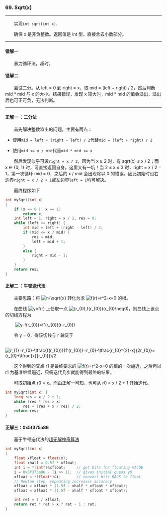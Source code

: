 ### 69. Sqrt(x)

-----

&emsp;&emsp;实现`int sqrt(int x)`.

&emsp;&emsp;确保 x 是非负整数。返回值是 int 型，直接舍去小数部分。

-----

#### 错解一

&emsp;&emsp;暴力循环法，超时。

#### 错解二

&emsp;&emsp;尝试二分。从 left = 0 到 right = x，取 mid = (left + right) / 2，然后判断 mid * mid 与 x 的大小。结果错误，发现 x 较大时，mid * mid 的值会溢出，溢出后也可正可负，无法判断。

-----

#### 正解一 ：二分法

&emsp;&emsp;首先解决整数溢出的问题，主要有两点：

- 使用`mid = left + (right - left) / 2`代替`mid = (left + right) / 2`

- 使用`mid <= x / mid`代替`mid * mid <= x`

&emsp;&emsp;然后发现似乎可设`right = x / 2`，因为当 x ≥ 2 时，有 sqrt(x) ≤ x / 2；而 x ∈ {0, 1} 时，可直接返回自身。这里又有一坑！当 2 ≤ x ≤ 3 时，right = x / 2 = 1，第一次循环 mid = 0，之后的 x / mid 会出现除以 0 的错误。因此初始时设右边界`right = x / 2 + 1`或左边界`left = 1`均可解决。

&emsp;&emsp;最终程序如下

```cpp
int mySqrt(int x)
{
    if (x == 0 || x == 1)
        return x;
    int left = 1, right = x / 2, res = 0;
    while (left <= right) {
        int mid = left + (right - left) / 2;     
        if (mid <= x / mid) {
            res = mid;
            left = mid + 1;
        }
        else {
            right = mid - 1;
        }
    }
    return res;
}
```

#### 正解二 ：牛顿迭代法

&emsp;&emsp;主要思路：将 <img src="https://latex.codecogs.com/svg.latex?r=\sqrt{x}" title="r=\sqrt{x}" /> 转化为求 <img src="https://latex.codecogs.com/svg.latex?f(r)=r^2-x=0" title="f(r)=r^2-x=0" /> 的根。


&emsp;&emsp;在曲线 <img src="https://latex.codecogs.com/svg.latex?y=f(r)" title="y=f(r)" /> 上任取一点 <img src="https://latex.codecogs.com/svg.latex?(r_{0},f(r_{0}))(r_{0}\neq0)" title="(r_{0},f(r_{0}))(r_{0}\neq0)" />，则曲线上该点的切线方程为

&emsp;&emsp; <img src="https://latex.codecogs.com/svg.latex?y-f(r_{0})=f'(r_{0})(r-r_{0})" title="y-f(r_{0})=f'(r_{0})(r-r_{0})" />

&emsp;&emsp;令 y = 0，得该切线与 r 轴交于

&emsp;&emsp; <img src="https://latex.codecogs.com/svg.latex?r_{1}=r_{0}-\tfrac{f(r_{0})}{f'(r_{0})}=r_{0}-\tfrac{r_{0}^{2}-x}{2r_{0}}=(r_{0}&plus;\tfrac{x}{r_{0}})/2" title="r_{1}=r_{0}-\tfrac{f(r_{0})}{f'(r_{0})}=r_{0}-\tfrac{r_{0}^{2}-x}{2r_{0}}=(r_{0}+\tfrac{x}{r_{0}})/2" />

&emsp;&emsp;这个得到的交点 r1 是最终要求的 <img src="https://latex.codecogs.com/svg.latex?f(r)=r^2-x=0" title="f(r)=r^2-x=0" /> 的根的一次逼近，之后再以 r1 为基准继续逼近，只需迭代几步就能得到最终的结果。

&emsp;&emsp;可取初始点 r0 = x。而由正解一可知，也可从 r0 = x / 2 + 1 开始迭代。

```cpp
int mySqrt(int x) {
    long res = x / 2 + 1;
    while (res * res > x)
        res = (res + x / res) / 2;
    return res;
}
```

#### 正解三：0x5f375a86

&emsp;&emsp;基于牛顿迭代法的[超无解神奇算法](http://www.cnblogs.com/pkuoliver/archive/2010/10/06/1844725.html)

```cpp
int mySqrt(int x)
{
    float xfloat = float(x);
    float xhalf = 0.5f * xfloat;
    int i = *(int*)&xfloat;     // get bits for floating VALUE 
    i = 0x5f375a86 - (i >> 1);  // gives initial guess y0
    xfloat = *(float*)&i;       // convert bits BACK to float
    // Newton step, repeating increases accuracy
    xfloat = xfloat * (1.5f - xhalf * xfloat * xfloat);
    xfloat = xfloat * (1.5f - xhalf * xfloat * xfloat);

    int ret = 1 / xfloat;
    return ret * ret > x ? ret - 1 : ret;
}
```
